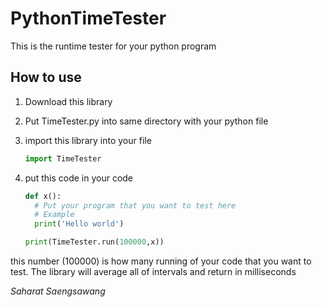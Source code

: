 # PythonTimeTester

This is the runtime tester for your python program

## How to use

1. Download this library
2. Put TimeTester.py into same directory with your python file
3. import this library into your file

   ```python
   import TimeTester
   ```

4. put this code in your code

   ```python
   def x():
     # Put your program that you want to test here
     # Example
     print('Hello world')
   
   print(TimeTester.run(100000,x))
   ```

this number (100000) is how many running of your code that you want to test. The library will average all of intervals and return in milliseconds

*Saharat Saengsawang*
